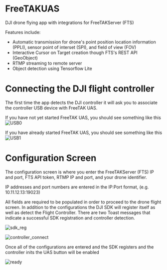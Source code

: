 # FreeTAKUAS
DJI drone flying app with integrations for FreeTAKServer (FTS)

Features include:

 * Automatic transmission for drone's point position location information (PPLI), sensor point of interset (SPI), and field of view (FOV)
 * Interactive Cursor on Target creation though FTS's REST API (GeoObject)
 * RTMP streaming to remote server
 * Object detection using Tensorflow Lite

# Connecting the DJI flight controller
The first time the app detects the DJI controller it will ask you to associate the controller USB device with FreeTAK UAS.

If you have not yet started FreeTAK UAS, you should see something like this
![USB0](https://user-images.githubusercontent.com/79813408/125341580-bda40100-e321-11eb-8df4-e2476e904165.jpg)

If you have already started FreeTAK UAS, you should see something like this
![USB1](https://user-images.githubusercontent.com/79813408/125341581-be3c9780-e321-11eb-82a9-27ff19523426.jpg)

# Configuration Screen
The configuration screen is where you enter the FreeTAKServer (FTS) IP and port, FTS API token, RTMP IP and port, and your drone identifier.

IP addresses and port numbers are entered in the IP:Port format, (e.g. 10.11.12.13:19023)

All fields are required to be populated in order to proceed to the drone flight screen. In addition to the configurations the DJI SDK will register itself as well as detect the Flight Controller. There are two Toast messages that indicate a successful SDK registration and controller detection.

![sdk_reg](https://user-images.githubusercontent.com/79813408/125341576-bd0b6a80-e321-11eb-82e2-95e9a1157e21.jpg)

![controller_connect](https://user-images.githubusercontent.com/79813408/125341574-bc72d400-e321-11eb-9e74-f164ccd743ca.jpg)

Once all of the configurations are entered and the SDK registers and the controller inits the UAS button will be enabled

![ready](https://user-images.githubusercontent.com/79813408/125342557-04462b00-e323-11eb-97c1-61e7310512c6.jpg)


